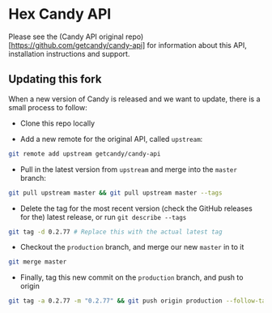 # Hex Candy API

Please see the (Candy API original repo)[https://github.com/getcandy/candy-api]
for information about this API, installation instructions and support.

## Updating this fork

When a new version of Candy is released and we want to update, there is a small
process to follow:

- Clone this repo locally

- Add a new remote for the original API, called `upstream`:

```bash
git remote add upstream getcandy/candy-api
```

- Pull in the latest version from `upstream` and merge into the `master` branch:

```bash
git pull upstream master && git pull upstream master --tags
```

- Delete the tag for the most recent version (check the GitHub releases for the)
latest release, or run `git describe --tags`

```bash
git tag -d 0.2.77 # Replace this with the actual latest tag
```

- Checkout the `production` branch, and merge our new `master` in to it

```bash
git merge master
```

- Finally, tag this new commit on the `production` branch, and push to origin

```bash
git tag -a 0.2.77 -m "0.2.77" && git push origin production --follow-tags
```
